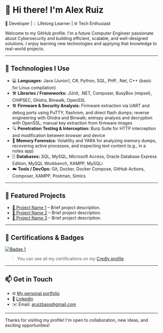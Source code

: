 # 👋 Hi there! I'm Alex Ruiz  

🎯 Developer | 💡 Lifelong Learner | 🌐 Tech Enthusiast

Welcome to my GitHub profile. I'm a future Computer Engineer passionate about Cybersecurity and building efficient, scalable, and well-designed solutions. I enjoy learning new technologies and applying that knowledge to real-world projects.

---

## 🚀 Technologies I Use

- 💻 **Languages:** Java (Junior), C#, Python, SQL, PHP, .Net, C++ (basic for Linux compilation)
- 🛠️ **Libraries / Frameworks:** JUnit, .NET, Composer, BusyBox (mipsel), CHIPSEC, Ghidra, Binwalk, OpenSSL
- 🛠️ **Firmware & Security Analysis:** Firmware extraction via UART and debug ports using PuTTY, flashrom, and direct flash dumps; reverse engineering with Ghidra and Binwalk; entropy analysis and decryption with OpenSSL; manual key extraction from firmware images
- 🔍 **Penetration Testing & Interception:** Burp Suite for HTTP interception and modification between browser and device
- 🧠 **Memory Forensics:** Volatility and YARA for analyzing memory dumps, recovering active processes, and inspecting text content (e.g., in a notes app)
- 🗄️ **Databases:** SQL, MySQL, Microsoft Access, Oracle Database Express Edition, MySQL Workbench, XAMPP, MySQLi
- ☁️ **Tools / DevOps:** Git, Docker, Docker Compose, GitHub Actions, Composer, XAMPP, Postman, Simics

---

## 📂 Featured Projects

- [🔗 Project Name 1](https://github.com/yourusername/project1) – Brief project description.  
- [🔗 Project Name 2](https://github.com/yourusername/project2) – Brief project description.  
- [🔗 Project Name 3](https://github.com/yourusername/project3) – Brief project description.  

---

## 🏅 Certifications & Badges
[![Badge 1](https://images.credly.com/size/110x110/images/0a6d331e-8abf-4272-a949-33f754569a76/CCNAENSA__1_.png)](https://www.credly.com/badges/4dc1ed13-89c1-4416-87ae-f6b2ed8cd214/public_url)  

> You can see all my certifications on my [Credly profile](https://www.credly.com/users/alejandro-miguel-ruiz-banos).

---

## 📫 Get in Touch

- 🌐 [My personal portfolio](https://yourwebsite.com)  
- 💼 [LinkedIn](https://www.linkedin.com/in/alejandro-miguel-ruiz-banos)  
- ✉️ Email: aruizbaos@gmail.com

---

Thanks for visiting my profile! I'm open to collaboration, new ideas, and exciting opportunities!


<!--
**arb782/arb782** is a ✨ _special_ ✨ repository because its `README.md` (this file) appears on your GitHub profile.

Here are some ideas to get you started:

- 🔭 I’m currently working on ...
- 🌱 I’m currently learning ...
- 👯 I’m looking to collaborate on ...
- 🤔 I’m looking for help with ...
- 💬 Ask me about ...
- 📫 How to reach me: ...
- 😄 Pronouns: ...
- ⚡ Fun fact: ...
-->
